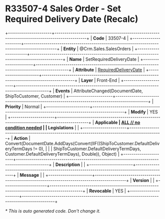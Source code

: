 ﻿---
erp.type: front-end-business-rule
erp.entity: Crm.Sales.SalesOrders
---

# R33507-4 Sales Order - Set Required Delivery Date (Recalc)
+----------------------+----------------------------------------------------------------------------------------------+
| **Code**             | 33507-4                                                                                      |
+----------------------+----------------------------------------------------------------------------------------------+
| **Entity**           | @Crm.Sales.SalesOrders                                                                       |
+----------------------+----------------------------------------------------------------------------------------------+
| **Name**             | SetRequiredDeliveryDate                                                                      |
+----------------------+----------------------------------------------------------------------------------------------+
| **Attribute**        | [RequiredDeliveryDate](../entities/Crm.Sales.SalesOrders.md#requireddeliverydate)            |
+----------------------+----------------------------------------------------------------------------------------------+
| **Layer**            | Front-End                                                                                    |
+----------------------+----------------------------------------------------------------------------------------------+
| **Events**           | AttributeChanged(DocumentDate, ShipToCustomer, Customer)                                     |
+----------------------+----------------------------------------------------------------------------------------------+
| **Priority**         | Normal                                                                                       |
+----------------------+----------------------------------------------------------------------------------------------+
| **Modify**           | YES                                                                                          |
+----------------------+----------------------------------------------------------------------------------------------+
| **Applicable         | [ALL // no condition needed](xref:applicable-legislations)                                   |
| Legislations**       |                                                                                              |
+----------------------+----------------------------------------------------------------------------------------------+
| **Action**           | Convert(DocumentDate.AddDays(Convert(IIF((ShipToCustomer.DefaultDeliveryTermDays != 0),      |
|                      | ShipToCustomer.DefaultDeliveryTermDays, Customer.DefaultDeliveryTermDays), Double)), Object) |
+----------------------+----------------------------------------------------------------------------------------------+
| **Description**      |                                                                                              |
+----------------------+----------------------------------------------------------------------------------------------+
| **Message**          |                                                                                              |
+----------------------+----------------------------------------------------------------------------------------------+
| **Version**          |                                                                                              |
+----------------------+----------------------------------------------------------------------------------------------+
| **Revocable**        | YES                                                                                          |
+----------------------+----------------------------------------------------------------------------------------------+

*\* This is auto generated code. Don't change it.*
